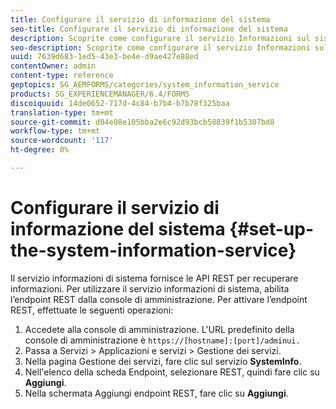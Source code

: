 ```yaml
---
title: Configurare il servizio di informazione del sistema
seo-title: Configurare il servizio di informazione del sistema
description: Scoprite come configurare il servizio Informazioni sul sistema.
seo-description: Scoprite come configurare il servizio Informazioni sul sistema.
uuid: 7639d683-1ed5-43e3-be4e-d9ae427e88ed
contentOwner: admin
content-type: reference
geptopics: SG_AEMFORMS/categories/system_information_service
products: SG_EXPERIENCEMANAGER/6.4/FORMS
discoiquuid: 14de0652-717d-4c84-b7b4-b7b78f325baa
translation-type: tm+mt
source-git-commit: d04e08e105bba2e6c92d93bcb58839f1b5307bd8
workflow-type: tm+mt
source-wordcount: '117'
ht-degree: 0%

---
```



# Configurare il servizio di informazione del sistema {#set-up-the-system-information-service}

Il servizio informazioni di sistema fornisce le API REST per recuperare informazioni. Per utilizzare il servizio informazioni di sistema, abilita l’endpoint REST dalla console di amministrazione. Per attivare l’endpoint REST, effettuate le seguenti operazioni:

1. Accedete alla console di amministrazione. L&#39;URL predefinito della console di amministrazione è `https://[hostname]:[port]/adminui.`
1. Passa a Servizi > Applicazioni e servizi > Gestione dei servizi.
1. Nella pagina Gestione dei servizi, fare clic sul servizio **SystemInfo**.
1. Nell&#39;elenco della scheda Endpoint, selezionare REST, quindi fare clic su **Aggiungi**.
1. Nella schermata Aggiungi endpoint REST, fare clic su **Aggiungi**.

